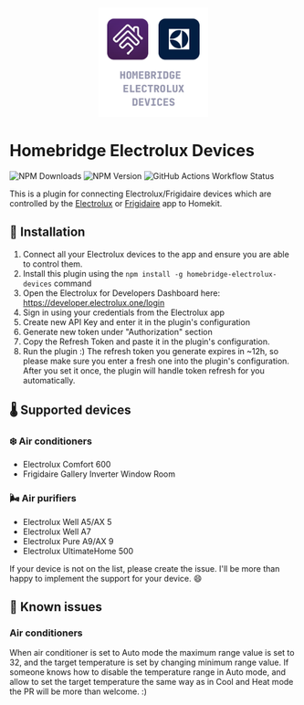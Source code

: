 <p align="center">

<img src="images/logo.png" width="192">

</p>

# Homebridge Electrolux Devices

![NPM Downloads](https://img.shields.io/npm/dm/homebridge-electrolux-devices)
![NPM Version](https://img.shields.io/npm/v/homebridge-electrolux-devices)
![GitHub Actions Workflow Status](https://img.shields.io/github/actions/workflow/status/tomekkleszcz/homebridge-electrolux-devices/tests.yml?label=tests)

This is a plugin for connecting Electrolux/Frigidaire devices which are controlled by the [Electrolux](https://apps.apple.com/pl/app/electrolux/id1595816832) or [Frigidaire](https://apps.apple.com/us/app/frigidaire/id1599494923) app to Homekit.

## 🧰 Installation

1. Connect all your Electrolux devices to the app and ensure you are able to control them.
2. Install this plugin using the `npm install -g homebridge-electrolux-devices` command
3. Open the Electrolux for Developers Dashboard here: https://developer.electrolux.one/login
4. Sign in using your credentials from the Electrolux app
5. Create new API Key and enter it in the plugin's configuration
6. Generate new token under "Authorization" section
7. Copy the Refresh Token and paste it in the plugin's configuration.
8. Run the plugin :) The refresh token you generate expires in ~12h, so please make sure you enter a fresh one into the plugin's configuration. After you set it once, the plugin will handle token refresh for you automatically.

## 🌡️ Supported devices

### ❄️ Air conditioners

- Electrolux Comfort 600
- Frigidaire Gallery Inverter Window Room

### 🌬️ Air purifiers

- Electrolux Well A5/AX 5
- Electrolux Well A7
- Electrolux Pure A9/AX 9
- Electrolux UltimateHome 500

If your device is not on the list, please create the issue. I'll be more than happy to implement the support for your device. 😄

## 🐛 Known issues

### Air conditioners

When air conditioner is set to Auto mode the maximum range value is set to 32, and the target temperature is set by changing minimum range value. If someone knows how to disable the temperature range in Auto mode, and allow to set the target temperature the same way as in Cool and Heat mode the PR will be more than welcome. :)
